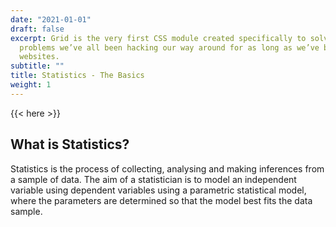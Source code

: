 ```yaml
---
date: "2021-01-01"
draft: false
excerpt: Grid is the very first CSS module created specifically to solve the layout
  problems we’ve all been hacking our way around for as long as we’ve been making
  websites.
subtitle: ""
title: Statistics - The Basics
weight: 1
---
```


{{< here >}}


## What is Statistics?

Statistics is the process of collecting, analysing and making inferences from a sample of data.  The aim of a statistician is to model an independent variable using dependent variables using a parametric statistical model, where the parameters are determined so that the model best fits the data sample.


